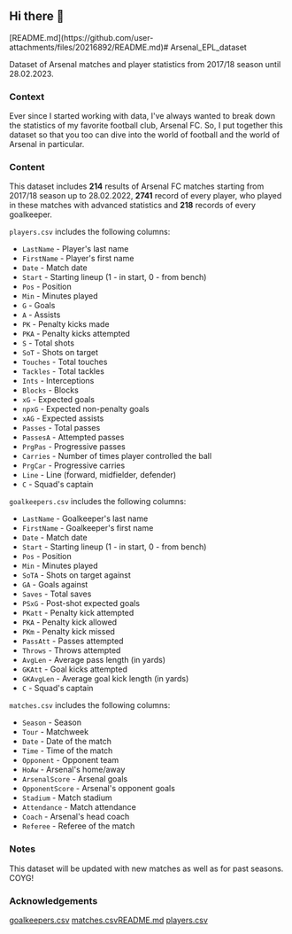 ## Hi there 👋
<!--
**Devante-Caprice/Sport Analyst is a ✨ _special_ ✨ repository because its `README.md` (this file) appears on your GitHub profile.
I am a Computing graduate with a passion in Data Analysis surrounding the area of AI and Machine Learning. Having had the opportunity to work in retail for 6 years from 2010-2016, I have been able to develop a range of skills including the ability to work collaboratively with others, communicating a diverse range of people effectively as well as individually, and demonstrating the ability to problem solve and work in a systematic approach.
Here are some ideas to get you started:

- 🔭 I’m currently working on a government funded course. As I am currently enrolled on a 8 week intensive Digital Skills Bootcamp in Data with Just IT training. Looking to consolidate my skills further to become a qualified Data Analyst. Working on serval projects to develop my online GitHub portfolio.
- 🌱 I’m currently learning all things associated with data. This includes Data, Big Data, Data Structure, Data Architectures and Governance. 
-Data Analysis using MS Excel
- Introduction to Data Visualisation using MS Excel, Tableau and Power BI
- Data Analytics- Power BI
- Introduction to Database- Access and SQL Assignment
- Azure Fundamentals- Module 1- core data concepts- Software SAAS, Cloud
- Azure Fundamentals- Module 2- relational data in Azure (DB)
- Azure Fundamentals- Module 3- Non-relational data in Azure (DB)
- Azure Fundamentals- Module 4- Fundamentals of data analytics
- Data Analysis via Python programming- Utilising Pandas, Matplotlib and Seaborn
- 👯 I’m looking to collaborate on any project
- 🤔 I’m looking for help with landing a job in Data Analyst that uses Excel or Tableau to analyse data.
- 💬 Ask me about ...I am a massive Arsenal supporter hoping to land a Data Analyst role that uses Tableau or Excel to display data also I am 29 years old.
- 📫 How to reach me: through email or 
- 😄 Pronouns: ...He/him
- ⚡ I am a novel reader (currently reading Of Mice and Men by John Steinbeck), also a keen enthusiast of fitness (looking to join Taekwondo class when given time off from work).
-->[README.md](https://github.com/user-attachments/files/20216892/README.md)# Arsenal_EPL_dataset

Dataset of Arsenal matches and player statistics from 2017/18 season until 28.02.2023.

### Context

Ever since I started working with data, I've always wanted to break down the statistics of my favorite football club, Arsenal FC. So, I put together this dataset so that you too can dive into the world of football and the world of Arsenal in particular.

### Content

This dataset includes **214** results of Arsenal FC matches starting from 2017/18 season up to 28.02.2022, **2741** record of every player, who played in these matches with advanced statistics and **218** records of every goalkeeper.

`players.csv` includes the following columns:

-   `LastName` - Player's last name
-   `FirstName` - Player's first name
-   `Date` - Match date
-   `Start` - Starting lineup (1 - in start, 0 - from bench)
-   `Pos` - Position
-   `Min` - Minutes played
-   `G` - Goals
-   `A` - Assists
-   `PK` - Penalty kicks made
-   `PKA` - Penalty kicks attempted
-   `S` - Total shots
-   `SoT` - Shots on target
-   `Touches` - Total touches
-   `Tackles` - Total tackles
-   `Ints` - Interceptions
-   `Blocks` - Blocks
-   `xG` - Expected goals
-   `npxG` - Expected non-penalty goals
-   `xAG` - Expected assists
-   `Passes` - Total passes
-   `PassesA` - Attempted passes
-   `PrgPas` - Progressive passes
-   `Carries` - Number of times player controlled the ball
-   `PrgCar` - Progressive carries
-   `Line` - Line (forward, midfielder, defender)
-   `C` - Squad's captain

`goalkeepers.csv` includes the following columns:

-   `LastName` - Goalkeeper's last name
-   `FirstName` - Goalkeeper's first name
-   `Date` - Match date
-   `Start` - Starting lineup (1 - in start, 0 - from bench)
-   `Pos` - Position
-   `Min` - Minutes played
-   `SoTA` - Shots on target against
-   `GA` - Goals against
-   `Saves` - Total saves
-   `PSxG` - Post-shot expected goals
-   `PKatt` - Penalty kick attempted
-   `PKA` - Penalty kick allowed
-   `PKm` - Penalty kick missed
-   `PassAtt` - Passes attempted
-   `Throws` - Throws attempted
-   `AvgLen` - Average pass length (in yards)
-   `GKAtt` - Goal kicks attempted
-   `GKAvgLen` - Average goal kick length (in yards)
-   `C` - Squad's captain

`matches.csv` includes the following columns:

-   `Season` - Season
-   `Tour` - Matchweek
-   `Date` - Date of the match
-   `Time` - Time of the match
-   `Opponent` - Opponent team
-   `HoAw` - Arsenal's home/away
-   `ArsenalScore` - Arsenal goals
-   `OpponentScore` - Arsenal's opponent goals
-   `Stadium` - Match stadium
-   `Attendance` - Match attendance
-   `Coach` - Arsenal's head coach
-   `Referee` - Referee of the match

### Notes

This dataset will be updated with new matches as well as for past seasons.
COYG!

### Acknowledgements



[goalkeepers.csv](https://github.com/user-attachments/files/20216840/goalkeepers.csv)
[matches.csv](https://github.com/user-attachments/files/20216841/matches.csv)[README.md](https://github.com/user-attachments/files/20216843/README.md)
[players.csv](https://github.com/user-attachments/files/20216842/players.csv)
